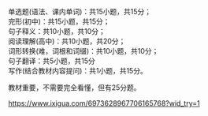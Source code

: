 单选题(语法、课内单词)：共15小题，共15分；<br />
完形(初中)：共15小题，共15分；<br />
句子释义：共10小题，共10分；<br />
阅读理解(高中)：共10小题，共20分；<br />
词形转换(难，词根和词缀)：共10小题，共10分；<br />
句子翻译：共5小题，共15分<br />
写作(结合教材内容提问)：共1小题，共15分。

教材重要，不需要完全看懂，但有25分题。

https://www.ixigua.com/6973628967706165768?wid_try=1
